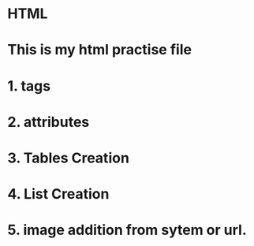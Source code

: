 # HTML
# This is my html practise file 
# 1. tags
# 2. attributes
# 3. Tables Creation
# 4. List Creation
# 5. image addition from sytem or url.
